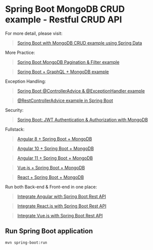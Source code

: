 # Spring Boot MongoDB CRUD example - Restful CRUD API

For more detail, please visit:
> [Spring Boot with MongoDB CRUD example using Spring Data](https://bezkoder.com/spring-boot-mongodb-crud/)

More Practice:
> [Spring Boot MongoDB Pagination & Filter example](https://bezkoder.com/spring-boot-mongodb-pagination/)

> [Spring Boot + GraphQL + MongoDB example](https://bezkoder.com/spring-boot-graphql-mongodb-example-graphql-java/)

Exception Handling:
> [Spring Boot @ControllerAdvice & @ExceptionHandler example](https://bezkoder.com/spring-boot-controlleradvice-exceptionhandler/)

> [@RestControllerAdvice example in Spring Boot](https://bezkoder.com/spring-boot-restcontrolleradvice/)

Security:
> [Spring Boot: JWT Authentication & Authorization with MongoDB](https://bezkoder.com/spring-boot-jwt-auth-mongodb/)

Fullstack:
> [Angular 8 + Spring Boot + MongoDB](https://bezkoder.com/angular-spring-boot-mongodb/)

> [Angular 10 + Spring Boot + MongoDB](https://bezkoder.com/angular-10-spring-boot-mongodb/)

> [Angular 11 + Spring Boot + MongoDB](https://bezkoder.com/angular-11-spring-boot-mongodb/)

> [Vue.js + Spring Boot + MongoDB](https://bezkoder.com/spring-boot-vue-mongodb/)

> [React + Spring Boot + MongoDB](https://bezkoder.com/react-spring-boot-mongodb/)

Run both Back-end & Front-end in one place:
> [Integrate Angular with Spring Boot Rest API](https://bezkoder.com/integrate-angular-spring-boot/)

> [Integrate React.js with Spring Boot Rest API](https://bezkoder.com/integrate-reactjs-spring-boot/)

> [Integrate Vue.js with Spring Boot Rest API](https://bezkoder.com/integrate-vue-spring-boot/)

## Run Spring Boot application
```
mvn spring-boot:run
```
